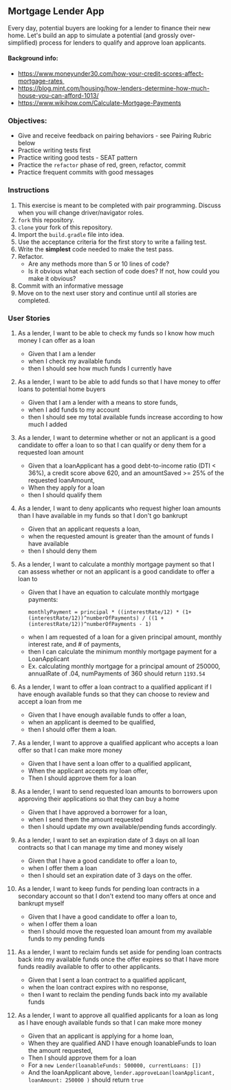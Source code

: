 ## Mortgage Lender App
Every day, potential buyers are looking for a lender to finance their new home.
Let's build an app to simulate a potential (and grossly  over-simplified) process for lenders to qualify and approve loan applicants.

#### Background info:
- https://www.moneyunder30.com/how-your-credit-scores-affect-mortgage-rates 	
- https://blog.mint.com/housing/how-lenders-determine-how-much-house-you-can-afford-1013/
- https://www.wikihow.com/Calculate-Mortgage-Payments

### Objectives:

- Give and receive feedback on pairing behaviors - see Pairing Rubric below
- Practice writing tests first
- Practice writing good tests - SEAT pattern
- Practice the `refactor` phase of red, green, refactor, commit
- Practice frequent commits with good messages

### Instructions

1. This exercise is meant to be completed with pair programming.  Discuss when you will change driver/navigator roles.
2. `fork` this repository.
3. `clone` your fork of this repository.
4. Import the `build.gradle` file into idea.
5. Use the acceptance criteria for the first story to write a failing test.
6. Write the **simplest** code needed to make the test pass. 
7. Refactor. 
    - Are any methods more than 5 or 10 lines of code?
    - Is it obvious what each section of code does? If not, how could you make it obvious?
8. Commit with an informative message
9. Move on to the next user story and continue until all stories are completed.


### User Stories

1. As a lender, I want to be able to check my funds so I know how much money I can offer as a loan
    - Given that I am a lender
    - when I check my available funds
    - then I should see how much funds I currently have

2. As a lender, I want to be able to add funds so that I have money to offer loans to potential home buyers
    - Given that I am a lender with a means to store funds,
    - when I add funds to my account
    - then I should see my total available funds increase according to how much I added

3. As a lender, I want to determine whether or not an applicant is a good candidate to offer a loan to so that I can qualify or deny them for a requested loan amount
    - Given that a loanApplicant has a good debt-to-income ratio (DTI < 36%), a credit score above 620, and an amountSaved >= 25% of the requested loanAmount,
    - When they apply for a loan
    - then I should qualify them

4. As a lender, I want to deny applicants who request higher loan amounts than I have available in my funds so that I don't go bankrupt
    - Given that an applicant requests a loan,
    - when the requested amount is greater than the amount of funds I have available
    - then I should deny them

5. As a lender, I want to calculate a monthly mortgage payment so that I can assess whether or not an applicant is a good candidate to offer a loan to
    - Given that I have an equation to calculate monthly mortgage payments:
        ``` 			
        monthlyPayment = principal * ((interestRate/12) * (1+(interestRate/12))^numberOfPayments) / ((1 + (interestRate/12))^numberOfPayments - 1)
    - when I am requested of a loan for a given principal amount, monthly interest rate, and # of payments,
    - then I can calculate the minimum monthly mortgage payment for a LoanApplicant
    - Ex. calculating monthly mortgage for a principal amount of 250000, annualRate of .04, numPayments of 360 should return `1193.54`

6. As a lender, I want to offer a loan contract to a qualified applicant if I have enough available funds so that they can choose to review and accept a loan from me
    - Given that I have enough available funds to offer a loan,
    - when an applicant is deemed to be qualified,
    - then I should offer them a loan.

7. As a lender, I want to approve a qualified applicant who accepts a loan offer so that I can make more money
    - Given that I have sent a loan offer to a qualified applicant,
    - When the applicant accepts my loan offer,
    - Then I should approve them for a loan

8. As a lender, I want to send requested loan amounts to borrowers upon approving their applications so that they can buy a home
    - Given that I have approved a borrower for a loan,
    - when I send them the amount requested
    - then I should update my own available/pending funds accordingly.

9. As a lender, I want to set an expiration date of 3 days on all loan contracts so that I can manage my time and money wisely
    - Given that I have a good candidate to offer a loan to,
    - when I offer them a loan
    - then I should set an expiration date of 3 days on the offer.

10. As a lender, I want to keep funds for pending loan contracts in a secondary account so that I don't extend too many offers at once and bankrupt myself
    - Given that I have a good candidate to offer a loan to,
    - when I offer them a loan
    - then I should move the requested loan amount from my available funds to my pending funds

11. As a lender, I want to reclaim funds set aside for pending loan contracts back into my available funds once the offer expires so that I have more funds readily available to offer to other applicants.
    - Given that I sent a loan contract to a qualified applicant,
    - when the loan contract expires with no response,
    - then I want to reclaim the pending funds back into my available funds

12. As a lender, I want to approve all qualified applicants for a loan as long as I have enough available funds so that I can make more money
    - Given that an applicant is applying for a home loan,
    - When they are qualified AND I have enough loanableFunds to loan the amount requested,
    - Then I should approve them for a loan
    - For a `new Lender(loanableFunds: 500000, currentLoans: [])`
    - And the loanApplicant above, `lender.approveLoan(loanApplicant, loanAmount: 250000 )` should return `true`
